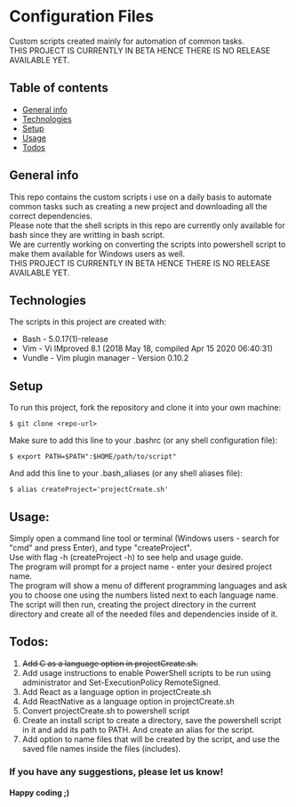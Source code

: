 # Configuration Files
Custom scripts created mainly for automation of common tasks.\
THIS PROJECT IS CURRENTLY IN BETA HENCE THERE IS NO RELEASE AVAILABLE YET.

## Table of contents
* [General info](#general-info)
* [Technologies](#technologies)
* [Setup](#setup)
* [Usage](#usage)
* [Todos](#todos)

## General info
This repo contains the custom scripts i use on a daily basis to automate common tasks such as creating a new project and downloading all the correct dependencies.\
Please note that the shell scripts in this repo are currently only available for bash since they are writting in bash script.\
We are currently working on converting the scripts into powershell script to make them available for Windows users as well.\
THIS PROJECT IS CURRENTLY IN BETA HENCE THERE IS NO RELEASE AVAILABLE YET.

## Technologies
The scripts in this project are created with:
* Bash - 5.0.17(1)-release
* Vim - Vi IMproved 8.1 (2018 May 18, compiled Apr 15 2020 06:40:31)
* Vundle - Vim plugin manager - Version 0.10.2
	
## Setup
To run this project, fork the repository and clone it into your own machine:

```
$ git clone <repo-url>
```

Make sure to add this line to your .bashrc (or any shell configuration file):

```
$ export PATH=$PATH":$HOME/path/to/script"
```

And add this line to your .bash_aliases (or any shell aliases file):

```
$ alias createProject='projectCreate.sh' 
```

## Usage:
Simply open a command line tool or terminal (Windows users - search for "cmd" and press Enter), and type "createProject".\
Use with flag -h (createProject -h) to see help and usage guide.\
The program will prompt for a project name - enter your desired project name.\
The program will show a menu of different programming languages and ask you to choose one using the numbers listed next to each language name.\
The script will then run, creating the project directory in the current directory and create all of the needed files and dependencies inside of it.

## Todos:
1) ~~Add C as a language option in projectCreate.sh.~~
2) Add usage instructions to enable PowerShell scripts to be run using administrator and Set-ExecutionPolicy RemoteSigned.
3) Add React as a language option in projectCreate.sh
4) Add ReactNative as a language option in projectCreate.sh
5) Convert projectCreate.sh to powershell script
6) Create an install script to create a directory, save the powershell script in it and add its path to PATH. And create an alias for the script. 
7) Add option to name files that will be created by the script, and use the saved file names inside the files (includes).

### If you have any suggestions, please let us know!
#### Happy coding ;)
